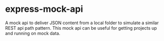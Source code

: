 # express-mock-api
A mock api to deliver JSON content from a local folder to simulate a similar REST api path pattern.  This mock api can be useful for getting projects up and running on mock data.
